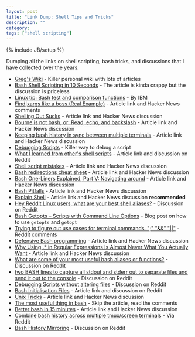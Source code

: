 ```yaml
---
layout: post
title: "Link Dump: Shell Tips and Tricks"
description: ""
category: 
tags: ["shell scripting"]
---
```

{% include JB/setup %}

Dumping all the links on shell scripting, bash tricks, and discussions that I have collected over the years.

* [Greg's Wiki](http://mywiki.wooledge.org/EnglishFrontPage) - Killer personal wiki with lots of articles
* [Bash Shell Scripting in 10 Seconds](https://news.ycombinator.com/item?id=3638585) - The article is kinda crappy but the discussion is priceless
* [Linux tip: Bash test and comparison functions](http://www.ibm.com/developerworks/library/l-bash-test/index.html) - By IBM
* [Find|xargs like a boss (Real Example)](https://news.ycombinator.com/item?id=3690781) - Article link and Hacker News comments
* [Shelling Out Sucks](https://news.ycombinator.com/item?id=3689561) - Article link and Hacker News discussion
* [Bourne is not bash, or: Read, echo, and backslash](https://news.ycombinator.com/item?id=3754169) - Article link and Hacker News discussion
* [Keeping bash history in sync between multiple terminals](https://news.ycombinator.com/item?id=3755276) - Article link and Hacker News discussion
* [Debugging Scripts](http://puschitz.com/pblog/?p=27) - Killer way to debug a script
* [What I learned from other's shell scripts](https://www.reddit.com/r/sysadmin/comments/1keqjw/what_i_learned_from_others_shell_scripts/) - Article link and discussion on Reddit
* [Shell script mistakes](https://news.ycombinator.com/item?id=6751517) - Article link and Hacker News discussion
* [Bash redirections cheat sheet](https://news.ycombinator.com/item?id=4501262) - Article link and Hacker News discussion
* [Bash One-Liners Explained, Part V: Navigating around](https://news.ycombinator.com/item?id=4837727) - Article link and Hacker News discussion
* [Bash Pitfalls](https://news.ycombinator.com/item?id=6790169) - Article link and Hacker News discussion
* [Explain Shell](https://news.ycombinator.com/item?id=6834791) - Article link and Hacker News discussion **recommended**
* [Hey Reddit Linux users, what are your best shell aliases?](https://www.reddit.com/r/linux/comments/23zibr/hey_reddit_linux_users_what_are_your_best_shell/) - Discussion on Reddit
* [Bash Getopts – Scripts with Command Line Options](http://tuxtweaks.com/2014/05/bash-getopts/) - Blog post on how to use ``getopts`` and ``getopt``
* [Trying to figure out use cases for terminal commands. ";" "&&" "||"](https://www.reddit.com/r/linux/comments/26kwvu/trying_to_figure_out_use_cases_for_terminal/) - Reddit comments
* [Defensive Bash programming](https://news.ycombinator.com/item?id=7815190) - Article link and Hacker News discussion
* [Why Using .* in Regular Expressions Is Almost Never What You Actually Want](https://news.ycombinator.com/item?id=7845137) - Article link and Hacker News discussion
* [What are some of your most useful bash aliases or functions?](https://www.reddit.com/r/linux/comments/27cp9o/what_are_some_of_your_most_useful_bash_aliases_or/) - Discussion on Reddit
* [two BASH lines to capture all stdout and stderr out to separate files and send it out to the console](https://www.reddit.com/r/linux/comments/27hwg7/two_bash_lines_to_capture_all_stdout_and_stderr/) - Discussion on Reddit
* [Debugging Scripts without altering files](https://www.reddit.com/r/linuxquestions/comments/2afsc1/debugging_scripts_without_altering_files/) - Discussion on Reddit
* [Bash Initialisation Files](https://www.reddit.com/r/commandline/comments/2b9wfo/bash_initialisation_files/) - Article link and discussion on Reddit
* [Unix Tricks](https://news.ycombinator.com/item?id=7981633) - Article link and Hacker News discussion
* [The most useful thing in bash](https://news.ycombinator.com/item?id=5565689) - Skip the article, read the comments
* [Better bash in 15 minutes](https://news.ycombinator.com/item?id=7595499) - Article link and Hacker News discussion
* [Combine bash history across multiple tmux/screen terminals](https://www.reddit.com/r/linux/comments/2axckw/combine_bash_history_across_multiple_tmuxscreen/) - Via Reddit
* [Bash History Mirroring](https://www.reddit.com/r/sysadmin/comments/1o815o/bash_history_mirroring/) - Discussion on Reddit